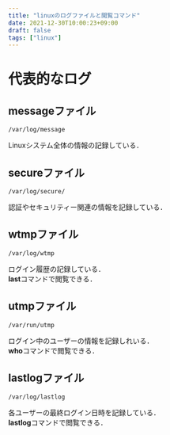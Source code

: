 ```yaml
---
title: "linuxのログファイルと閲覧コマンド"
date: 2021-12-30T10:00:23+09:00
draft: false
tags: ["linux"] 
---
```

<!--more-->
# 代表的なログ
## messageファイル 
``` 
/var/log/message
```
Linuxシステム全体の情報の記録している．

## secureファイル
```
/var/log/secure/ 
``` 
認証やセキュリティー関連の情報を記録している．

## wtmpファイル
```
/var/log/wtmp 
``` 
ログイン履歴の記録している．  
**last**コマンドで閲覧できる．

## utmpファイル
```
/var/run/utmp  
```
ログイン中のユーザーの情報を記録しれいる．   
**who**コマンドで閲覧できる．

## lastlogファイル
```
/var/log/lastlog  
```
各ユーザーの最終ログイン日時を記録している．  
**lastlog**コマンドで閲覧できる．
